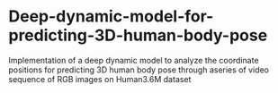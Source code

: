 # Deep-dynamic-model-for-predicting-3D-human-body-pose
Implementation of a deep dynamic model to analyze the coordinate positions for predicting 3D human body pose through aseries of video sequence of RGB images on Human3.6M dataset
